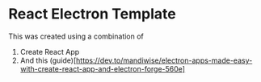 # React Electron Template

This was created using a combination of
1) Create React App
2) And this (guide)[https://dev.to/mandiwise/electron-apps-made-easy-with-create-react-app-and-electron-forge-560e]
